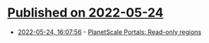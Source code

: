# [Published on 2022-05-24](index.md)

* [2022-05-24, 16:07:56](https://news.ycombinator.com/item?id=31493881) - [PlanetScale Portals: Read-only regions](https://planetscale.com/blog/introducing-planetscale-portals-read-only-regions)
